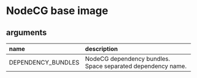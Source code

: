 # NodeCG base image

## arguments

|name|description|
|:--|:--|
|DEPENDENCY_BUNDLES|NodeCG dependency bundles. Space separated dependency name.|